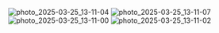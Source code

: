![photo_2025-03-25_13-11-04](https://github.com/user-attachments/assets/5a018ce2-7adb-4440-b3a9-a9409dd94167)
![photo_2025-03-25_13-11-07](https://github.com/user-attachments/assets/557cc879-ecca-47a2-8d87-99e16b01174a)
![photo_2025-03-25_13-11-00](https://github.com/user-attachments/assets/ed5b4133-a165-4f9e-a920-a6f357617075)
![photo_2025-03-25_13-11-02](https://github.com/user-attachments/assets/2113c530-9584-4e9e-a306-de920adafac5)
